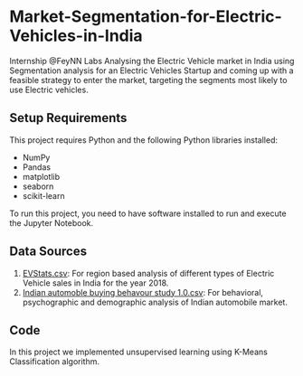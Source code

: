 # Market-Segmentation-for-Electric-Vehicles-in-India
Internship @FeyNN Labs
Analysing the Electric Vehicle market in India using Segmentation analysis for an Electric Vehicles Startup and coming up with a feasible strategy to enter the market, targeting the segments most likely to use Electric vehicles.<br>
## Setup Requirements
This project requires Python and the following Python libraries installed:<br>
- NumPy
- Pandas
- matplotlib
- seaborn
- scikit-learn

To run this project, you need to have software installed to run and execute the Jupyter Notebook.
## Data Sources
1. [EVStats.csv](https://electricvehicles.in/electric-vehicles-sales-report-in-india-2018/): For region based analysis of different types of Electric Vehicle sales in India for the year 2018.
2. [Indian automoble buying behavour study 1.0.csv](https://www.kaggle.com/karivedha/indian-consumers-cars-purchasing-behaviour): For behavioral, psychographic and demographic analysis of Indian automobile market.
## Code
In this project we implemented unsupervised learning using K-Means Classification algorithm.<br>

